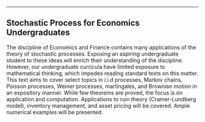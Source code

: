-----
Stochastic Process for Economics Undergraduates
-----

The discipline of Economics and Finance contains many applications of the theory of stochastic processes. 
Exposing an aspiring undergraduate student to these ideas will enrich their understanding of the discipline. 
However, our undergraduate curricula have limited exposure to mathematical thinking, which impedes reading standard texts on this matter. 
This text aims to cover select topics in i.i.d processes, Markov chains, Poisson processes, Weiner processes, martingales, and Brownian motion in an expository manner. 
While few theorems are proved, the focus is on application and computation. Applications to ruin theory (Cramer-Lundberg model), inventory management, and asset pricing will be covered. Ample numerical examples will be presented.
